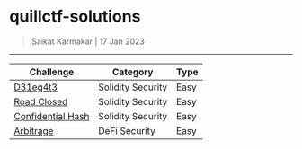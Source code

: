 # quillctf-solutions

> Saikat Karmakar | 17 Jan 2023


---


Challenge                                                     | Category            | Type 
------------------------------------------------------------- | ------------------- | ---- 
[D31eg4t3](https://github.com/Aviksaikat/D31eg4t3-quillctf-brownie) | Solidity Security   | Easy 
[Road Closed](https://github.com/Aviksaikat/RoadClosed-quillctf-brownie) | Solidity Security   | Easy 
[Confidential Hash](https://github.com/Aviksaikat/Confidential-Hash-quillctf-brownie) | Solidity Security   | Easy
[Arbitrage](https://github.com/Aviksaikat/Arbitrage-quillctf-brownie) | DeFi Security   | Easy

